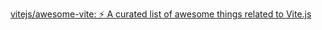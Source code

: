 [vitejs/awesome-vite: ⚡️ A curated list of awesome things related to Vite.js](https://github.com/vitejs/awesome-vite#templates)
